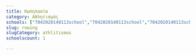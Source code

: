 ```yaml
---
title: Κωπηλασία
category: Αθλητισμός
schools: ["7042020140113school","7042020140113school","7042020140113school","7042020140113school"]
slug: rowing
slugCategory: athlitismos
schoolscount: 1

---
```




